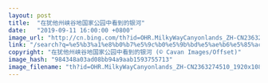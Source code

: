 ```yaml
---
layout: post
title:  "在犹他州峡谷地国家公园中看到的银河"
date:   "2019-09-11 16:00:00 +0800"
image_url: "http://cn.bing.com/th?id=OHR.MilkyWayCanyonlands_ZH-CN2363274510_1920x1080.jpg&rf=LaDigue_1920x1080.jpg&pid=hp"
link: "/search?q=%e5%b3%a1%e8%b0%b7%e5%9c%b0%e5%9b%bd%e5%ae%b6%e5%85%ac%e5%9b%ad&form=hpcapt&mkt=zh-cn"
copyright: "在犹他州峡谷地国家公园中看到的银河 (© Cavan Images/Offset)"
image_hash: "984348a03ad08bb94a9aab1593755713"
image_filename: "th?id=OHR.MilkyWayCanyonlands_ZH-CN2363274510_1920x1080.jpg&rf=LaDigue_1920x1080.jpg&pid=hp"
---
```

